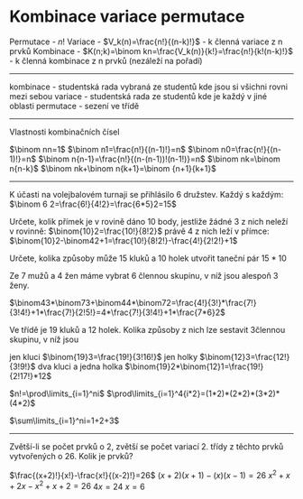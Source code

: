 # Kombinace variace permutace
Permutace - $n!$
Variace - $V_k(n)=\frac{n!}{(n-k)!}$ - k členná variace z n prvků
Kombinace - $K(n;k)=\binom kn=\frac{V_k(n)}{k!}=\frac{n!}{k!(n-k)!}$ - k členná kombinace z n prvků (nezáleží na pořadí)

---

kombinace - studentská rada vybraná ze studentů kde jsou si všichni rovni mezi sebou
variace - studentská rada ze studentů kde je každý v jiné oblasti
permutace - sezení ve třídě

---

Vlastnosti kombinačních čísel

$\binom nn=1$
$\binom n1=\frac{n!}{(n-1)!}=n$
$\binom n0=\frac{n!}{(n-1)!}=n$
$\binom n{n-1}=\frac{n!}{(n-(n-1))!(n-1!)}=n$
$\binom nk=\binom n{n-k}$
$\binom nk+\binom n{k+1}=\binom {n+1}{k+1}$

---

K účasti na volejbalovém turnaji se přihlásilo 6 družstev. Každý s každým: $\binom 6 2=\frac{6!}{4!2}=\frac{6*5}2=15$

Určete, kolik přímek je v rovině dáno 10 body, jestliže
žádné 3 z nich neleží v rovinně: $\binom{10}2=\frac{10!}{8!2}$
právě 4 z nich leží v přímce: $\binom{10}2-\binom42+1=\frac{10!}{8!2!}-\frac{4!}{2!2!}+1$

Určete, kolika způsoby může 15 kluků a 10 holek utvořit taneční pár
$15*10$

Ze 7 mužů a 4 žen máme vybrat 6 člennou skupinu, v níž jsou alespoň 3 ženy.

$\binom43*\binom73+\binom44*\binom72=\frac{4!}{3!}*\frac{7!}{3!4!}+1*\frac{7!}{2!5!}=4*\frac{7!}{3!4!}+1*\frac{7*6}2$

Ve třídě je 19 kluků a 12 holek. Kolika způsoby z nich lze sestavit 3člennou skupinu, v níž jsou

jen kluci $\binom{19}3=\frac{19!}{3!16!}$
jen holky $\binom{12}3=\frac{12!}{3!9!}$
dva kluci a jedna holka $\binom{19}2*\binom{12}1=\frac{19!}{2!17!}*12$


$n!=\prod\limits_{i=1}^ni$
$\prod\limits_{i=1}^4{i*2}=(1*2)*(2*2)*(3*2)*(4*2)$

$\sum\limits_{i=1}^ni=1+2+3$

---

Zvětší-li se počet prvků o 2, zvětší se počet variací 2. třídy z těchto prvků vytvořených o 26. Kolik je prvků?

$\frac{(x+2)!}{x!}-\frac{x!}{(x-2)!}=26$
$(x+2)(x+1)-(x)(x-1)=26$
$x^2+x+2x-x^2+x+2=26$
$4x=24$
$x=6$
